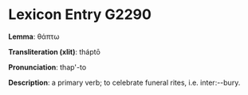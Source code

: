 # Lexicon Entry G2290

**Lemma**: θάπτω

**Transliteration (xlit)**: tháptō

**Pronunciation**: thap'-to

**Description**:
a primary verb; to celebrate funeral rites, i.e. inter:--bury.
